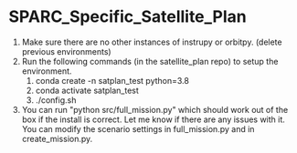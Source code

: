 # SPARC_Specific_Satellite_Plan

1. Make sure there are no other instances of instrupy or orbitpy. (delete previous environments)
2. Run the following commands (in the satellite_plan repo) to setup the environment.
   1. conda create -n satplan_test python=3.8
   2. conda activate satplan_test
   3. ./config.sh
3. You can run "python src/full_mission.py" which should work out of the box if the install is correct. Let me know if there are any issues with it. You can modify the scenario settings in full_mission.py and in create_mission.py.
